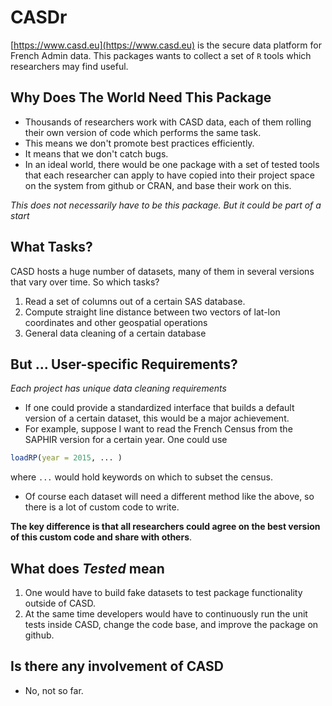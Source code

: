 # CASDr

[https://www.casd.eu](https://www.casd.eu) is the secure data platform for French Admin data. This packages wants to collect a set of `R` tools which researchers may find useful.

## Why Does The World Need This Package

* Thousands of researchers work with CASD data, each of them rolling their own version of code which performs the same task.
* This means we don't promote best practices efficiently.
* It means that we don't catch bugs.
* In an ideal world, there would be one package with a set of tested tools that each researcher can apply to have copied into their project space on the system from github or CRAN, and base their work on this.

*This does not necessarily have to be this package. But it could be part of a start*


## What Tasks?

CASD hosts a huge number of datasets, many of them in several versions that vary over time. So which tasks?

1. Read a set of columns out of a certain SAS database.
2. Compute straight line distance between two vectors of lat-lon coordinates and other geospatial operations
3. General data cleaning of a certain database

## But ... User-specific Requirements?

*Each project has unique data cleaning requirements*

* If one could provide a standardized interface that builds a default version of a certain dataset, this would be a major achievement. 
* For example, suppose I want to read the French Census from the SAPHIR version for a certain year. One could use

```R
loadRP(year = 2015, ... )
```
where `...` would hold keywords on which to subset the census. 

* Of course each dataset will need a different method like the above, so there is a lot of custom code to write.

**The key difference is that all researchers could agree on the best version of this custom code and share with others**.

## What does *Tested* mean

1. One would have to build fake datasets to test package functionality outside of CASD.
2. At the same time developers would have to continuously run the unit tests inside CASD, change the code base, and improve the package on github. 

## Is there any involvement of CASD

* No, not so far.


